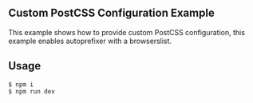 ## Custom PostCSS Configuration Example

This example shows how to provide custom PostCSS configuration, this example enables autoprefixer with a browserslist.

## Usage

```
$ npm i
$ npm run dev
```